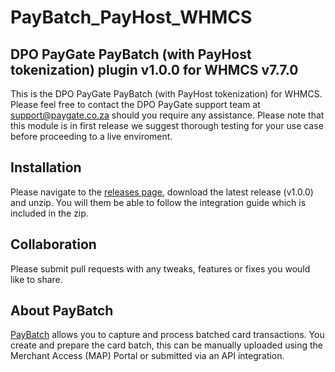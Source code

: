 # PayBatch_PayHost_WHMCS
## DPO PayGate PayBatch (with PayHost tokenization) plugin v1.0.0 for WHMCS v7.7.0

This is the DPO PayGate PayBatch (with PayHost tokenization) for WHMCS. Please feel free to contact the DPO PayGate support team at support@paygate.co.za should you require any assistance. Please note that this module is in first release we suggest thorough testing for your use case before proceeding to a live enviroment.

## Installation
Please navigate to the [releases page](https://github.com/PayGate/PayBatch_PayHost_WHMCS/releases), download the latest release (v1.0.0) and unzip. You will them be able to follow the integration guide which is included in the zip.

## Collaboration

Please submit pull requests with any tweaks, features or fixes you would like to share.

## About PayBatch

[PayBatch](https://www.paygate.co.za/paygate-products/paybatch/) allows you to capture and process batched card transactions. You create and prepare the card batch, this can be manually uploaded using the Merchant Access (MAP) Portal or submitted via an API integration.
